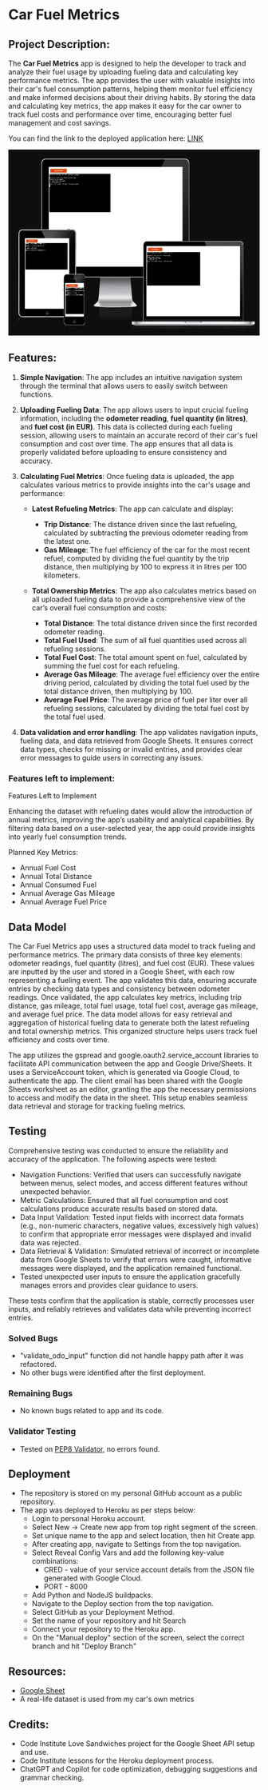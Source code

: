 # Car Fuel Metrics

## Project Description:

The **Car Fuel Metrics** app is designed to help the developer to track and analyze their fuel usage by uploading fueling data and calculating key performance metrics. 
The app provides  the user with valuable insights into their car's fuel consumption patterns, helping them monitor fuel efficiency and make informed decisions about their driving habits. By storing the data and calculating key metrics, the app makes it easy for the car owner to track fuel costs and performance over time, encouraging better fuel management and cost savings.

You can find the link to the deployed application here: [LINK](https://ci-p3-car-fuel-metrics-3173a2b36120.herokuapp.com/)

<img src="assets/cfm-resp-mockup.webp" alt="Responsive Mockups" width="600" height ="372">

## Features:

1. **Simple Navigation**:
    The app includes an intuitive navigation system through the terminal that allows users to easily switch between functions.

2. **Uploading Fueling Data**: 
   The app allows users to input crucial fueling information, including the **odometer reading**, **fuel quantity (in litres)**, and **fuel cost (in EUR)**. This data is collected during each fueling session, allowing users to maintain an accurate record of their car's fuel consumption and cost over time. The app ensures that all data is properly validated before uploading to ensure consistency and accuracy.

3. **Calculating Fuel Metrics**: 
   Once fueling data is uploaded, the app calculates various metrics to provide insights into the car's usage and performance:
   
   - **Latest Refueling Metrics**: The app can calculate and display:
     - **Trip Distance**: The distance driven since the last refueling, calculated by subtracting the previous odometer reading from the latest one.
     - **Gas Mileage**: The fuel efficiency of the car for the most recent refuel, computed by dividing the fuel quantity by the trip distance, then multiplying by 100 to express it in litres per 100 kilometers.
   
   - **Total Ownership Metrics**: The app also calculates metrics based on all uploaded fueling data to provide a comprehensive view of the car’s overall fuel consumption and costs:
     - **Total Distance**: The total distance driven since the first recorded odometer reading.
     - **Total Fuel Used**: The sum of all fuel quantities used across all refueling sessions.
     - **Total Fuel Cost**: The total amount spent on fuel, calculated by summing the fuel cost for each refueling.
     - **Average Gas Mileage**: The average fuel efficiency over the entire driving period, calculated by dividing the total fuel used by the total distance driven, then multiplying by 100.
     - **Average Fuel Price**: The average price of fuel per liter over all refueling sessions, calculated by dividing the total fuel cost by the total fuel used.

4. **Data validation and error handling**: The app validates navigation inputs, fueling data, and data retrieved from Google Sheets. It ensures correct data types, checks for missing or invalid entries, and provides clear error messages to guide users in correcting any issues.

### Features left to implement:
Features Left to Implement

Enhancing the dataset with refueling dates would allow the introduction of annual metrics, improving the app’s usability and analytical capabilities. By filtering data based on a user-selected year, the app could provide insights into yearly fuel consumption trends.

Planned Key Metrics:

- Annual Fuel Cost
- Annual Total Distance
- Annual Consumed Fuel
- Annual Average Gas Mileage
- Annual Average Fuel Price

## Data Model
The Car Fuel Metrics app uses a structured data model to track fueling and performance metrics. The primary data consists of three key elements: odometer readings, fuel quantity (litres), and fuel cost (EUR). These values are inputted by the user and stored in a Google Sheet, with each row representing a fueling event. The app validates this data, ensuring accurate entries by checking data types and consistency between odometer readings. Once validated, the app calculates key metrics, including trip distance, gas mileage, total fuel usage, total fuel cost, average gas mileage, and average fuel price. The data model allows for easy retrieval and aggregation of historical fueling data to generate both the latest refueling and total ownership metrics. This organized structure helps users track fuel efficiency and costs over time.

The app utilizes the gspread and google.oauth2.service_account libraries to facilitate API communication between the app and Google Drive/Sheets. It uses a ServiceAccount token, which is generated via Google Cloud, to authenticate the app. The client email has been shared with the Google Sheets worksheet as an editor, granting the app the necessary permissions to access and modify the data in the sheet. This setup enables seamless data retrieval and storage for tracking fueling metrics.

## Testing
Comprehensive testing was conducted to ensure the reliability and accuracy of the application. The following aspects were tested:
- Navigation Functions: Verified that users can successfully navigate between menus, select modes, and access different features without unexpected behavior.
- Metric Calculations: Ensured that all fuel consumption and cost calculations produce accurate results based on stored data.
- Data Input Validation: Tested input fields with incorrect data formats (e.g., non-numeric characters, negative values, excessively high values) to confirm that appropriate error messages were displayed and invalid data was rejected.
- Data Retrieval & Validation: Simulated retrieval of incorrect or incomplete data from Google Sheets to verify that errors were caught, informative messages were displayed, and the application remained functional.
- Tested unexpected user inputs to ensure the application gracefully manages errors and provides clear guidance to users.

These tests confirm that the application is stable, correctly processes user inputs, and reliably retrieves and validates data while preventing incorrect entries.

### Solved Bugs
- "validate_odo_input" function did not handle happy path after it was refactored.
- No other bugs were identified after the first deployment.
### Remaining Bugs
- No known bugs related to app and its code.
### Validator Testing
- Tested on [PEP8 Validator](https://pep8ci.herokuapp.com/), no errors found.
## Deployment
- The repository is stored on my personal GitHub account as a public repository.
- The app was deployed to Heroku as per steps below:
    - Login to personal Heroku account.
    - Select New -> Create new app from top right segment of the screen.
    - Set unique name to the app and select location, then hit Create app.
    - After creating app, navigate to Settings from the top navigation.
    - Select Reveal Config Vars and add the following key-value combinations:
        - CRED - value of your service account details from the JSON file generated with Google Cloud.
        - PORT - 8000
    - Add Python and NodeJS buildpacks.
    - Navigate to the Deploy section from the top navigation.
    - Select GitHub as your Deployment Method.
    - Set the name of your repository and hit Search
    - Connect your repository to the Heroku app.
    - On the "Manual deploy" section of the screen, select the correct branch and hit "Deploy Branch"
## Resources:
- [Google Sheet](https://docs.google.com/spreadsheets/d/1v1qFVkJCMoAIYatECJoE_8HGtfYtN3YyKWrUvYZbNAs/edit?usp=sharing)
- A real-life dataset is used from my car's own metrics

## Credits:
 - Code Institute Love Sandwiches project for the Google Sheet API setup and use.
 - Code Institute lessons for the Heroku deployment process.
 - ChatGPT and Copilot for code optimization, debugging suggestions and grammar checking.
